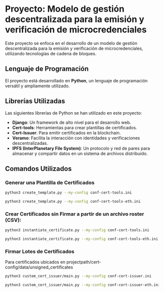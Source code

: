 # Proyecto: Modelo de gestión descentralizada para la emisión y verificación de microcredenciales

Este proyecto se enfoca en el desarrollo de un modelo de gestión descentralizada para la emisión y verificación de microcredenciales, utilizando tecnologías de cadena de bloques.

## Lenguaje de Programación

El proyecto está desarrollado en **Python**, un lenguaje de programación versátil y ampliamente utilizado.

## Librerías Utilizadas

Las siguientes librerías de Python se han utilizado en este proyecto:

- **Django**: Un framework de alto nivel para el desarrollo web.
- **Cert-tools**: Herramientas para crear plantillas de certificados.
- **Cert-Issuer**: Para emitir certificados en la blockchain.
- **Veramo**: Facilita la interacción con identidades y verificaciones descentralizadas.
- **IPFS (InterPlanetary File System)**: Un protocolo y red de pares para almacenar y compartir datos en un sistema de archivos distribuido.

## Comandos Utilizados

### Generar una Plantilla de Certificados

```bash
python3 create_template.py --my-config conf-cert-tools.ini
```

```bash
python3 create_template.py --my-config conf-cert-tools-eth.ini
```

### Crear Certificados sin Firmar a partir de un archivo roster (CSV):

```bash
python3 instantiate_certificate.py --my-config conf-cert-tools.ini
```

```bash
python3 instantiate_certificate.py --my-config conf-cert-tools-eth.ini
```

### Firmar Lotes de Certificados

Para certificados ubicados en projectpath/cert-config/data/unsigned_certificates

```bash
python3 custom_cert_issuer/main.py --my-config conf-cert-issuer.ini
```

```bash
python3 custom_cert_issuer/main.py --my-config conf-cert-issuer-eth.ini
```


